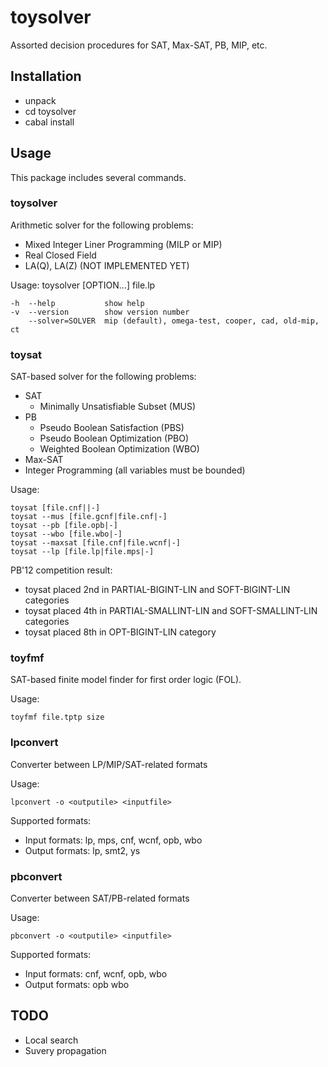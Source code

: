 toysolver
=========

Assorted decision procedures for SAT, Max-SAT, PB, MIP, etc.

Installation
------------

* unpack
* cd toysolver
* cabal install

Usage
-----

This package includes several commands.

### toysolver

Arithmetic solver for the following problems:

* Mixed Integer Liner Programming (MILP or MIP)
* Real Closed Field
* LA(Q), LA(Z) (NOT IMPLEMENTED YET)

Usage: toysolver [OPTION...] file.lp

    -h  --help           show help
    -v  --version        show version number
        --solver=SOLVER  mip (default), omega-test, cooper, cad, old-mip, ct

### toysat

SAT-based solver for the following problems:

* SAT
    * Minimally Unsatisfiable Subset (MUS)
* PB
    * Pseudo Boolean Satisfaction (PBS)
    * Pseudo Boolean Optimization (PBO)
    * Weighted Boolean Optimization (WBO)
* Max-SAT
* Integer Programming (all variables must be bounded)

Usage:

    toysat [file.cnf||-]
    toysat --mus [file.gcnf|file.cnf|-]
    toysat --pb [file.opb|-]
    toysat --wbo [file.wbo|-]
    toysat --maxsat [file.cnf|file.wcnf|-]
    toysat --lp [file.lp|file.mps|-]

PB'12 competition result: 

* toysat placed 2nd in PARTIAL-BIGINT-LIN and SOFT-BIGINT-LIN categories
* toysat placed 4th in PARTIAL-SMALLINT-LIN and SOFT-SMALLINT-LIN categories
* toysat placed 8th in OPT-BIGINT-LIN category

### toyfmf

SAT-based finite model finder for first order logic (FOL).

Usage:

    toyfmf file.tptp size

### lpconvert

Converter between LP/MIP/SAT-related formats

Usage:

    lpconvert -o <outputile> <inputfile>

Supported formats:

* Input formats: lp, mps, cnf, wcnf, opb, wbo
* Output formats: lp, smt2, ys

### pbconvert

Converter between SAT/PB-related formats

Usage:

    pbconvert -o <outputile> <inputfile>

Supported formats:

* Input formats: cnf, wcnf, opb, wbo
* Output formats: opb wbo

TODO
----

* Local search
* Suvery propagation
